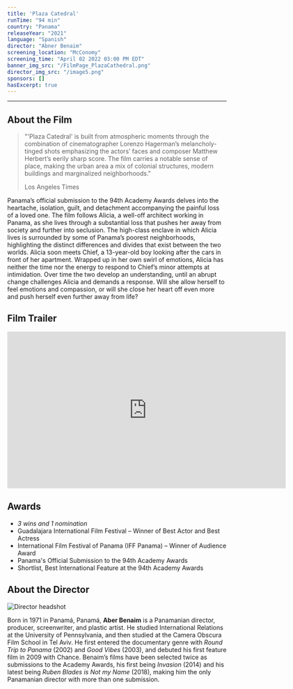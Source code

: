 ```yaml
---
title: 'Plaza Catedral'
runTime: "94 min"
country: "Panama"
releaseYear: "2021"
language: "Spanish"
director: "Abner Benaim"
screening_location: "McConomy"
screening_time: "April 02 2022 03:00 PM EDT"
banner_img_src: "/FilmPage_PlazaCathedral.png"
director_img_src: "/image5.png"
sponsors: []
hasExcerpt: true
---
```



---

<section>

## About the Film

<blockquote class="blockquote">
  <p class="mb-0">"'Plaza Catedral' is built from atmospheric moments through the combination of cinematographer Lorenzo Hagerman’s melancholy-tinged shots emphasizing the actors’ faces and composer Matthew Herbert’s eerily sharp score. The film carries a notable sense of place, making the urban area a mix of colonial structures, modern buildings and marginalized neighborhoods."</p>
  <p class="blockquote-footer">Los Angeles Times</p>
</blockquote>

Panama’s official submission to the 94th Academy Awards delves into the heartache, isolation, guilt, and detachment accompanying the painful loss of a loved one. The film follows Alicia, a well-off architect working in Panama, as she lives through a substantial loss that pushes her away from society and further into seclusion. The high-class enclave in which Alicia lives is surrounded by some of Panama’s poorest neighborhoods, highlighting the distinct differences and divides that exist between the two worlds. Alicia soon meets Chief, a 13-year-old boy looking after the cars in front of her apartment. Wrapped up in her own swirl of emotions, Alicia has neither the time nor the energy to respond to Chief’s minor attempts at intimidation. Over time the two develop an understanding, until an abrupt change challenges Alicia and demands a response. Will she allow herself to feel emotions and compassion, or will she close her heart off even more and push herself even further away from life?

</section>

<section>

## Film Trailer

<div class="trailer-container">
    <iframe width="640" height="360" src="https://www.youtube.com/embed/xP_JmBEx1Pg" title="YouTube video player" frameborder="0" allow="accelerometer; autoplay; clipboard-write; encrypted-media; gyroscope; picture-in-picture" allowfullscreen></iframe>
</div>

</section>

<section>

## Awards

- *3 wins and 1 nomination*
- Guadalajara International Film Festival – Winner of Best Actor and Best Actress
- International Film Festival of Panama (IFF Panama) – Winner of Audience Award
- Panama's Official Submission to the 94th Academy Awards
- Shortlist, Best International Feature at the 94th Academy Awards

</section>

<section>

## About the Director

![Director headshot]($basePublicPath$/assets/films/director_headshots/image5.png)

Born in 1971 in Panamá, Panamá, **Aber Benaim** is a Panamanian director, producer, screenwriter, and plastic artist. He studied International Relations at the University of Pennsylvania, and then studied at the Camera Obscura Film School in Tel Aviv. He first entered the documentary genre with *Round Trip to Panama* (2002) and *Good Vibes* (2003), and debuted his first feature film in 2009 with Chance. Benaim’s films have been selected twice as submissions to the Academy Awards, his first being *Invasion* (2014) and his latest being *Ruben Blades is Not my Name* (2018), making him the only Panamanian director with more than one submission. 


</section>
